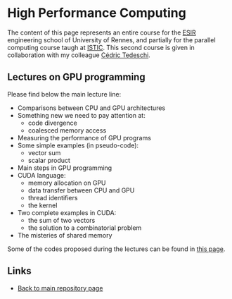 
# High Performance Computing

The content of this page represents an entire course for the 
[ESIR](https://esir.univ-rennes.fr/en/welcome-eisr-graduate-school-excellence)
engineering school of University of Rennes, and partially for the parallel 
computing course taugh at [ISTIC](https://istic.univ-rennes.fr/).
This second course is given in collaboration with my colleague
[Cédric Tedeschi](http://people.irisa.fr/Cedric.Tedeschi/index.html).

## Lectures on GPU programming

Please find below the main lecture line:

* Comparisons between CPU and GPU architectures
* Something new we need to pay attention at:
  - code divergence
  - coalesced memory access
* Measuring the performance of GPU programs
* Some simple examples (in pseudo-code):
  - vector sum
  - scalar product
* Main steps in GPU programming
* CUDA language:
  - memory allocation on GPU
  - data transfer between CPU and GPU
  - thread identifiers
  - the kernel
* Two complete examples in CUDA:
  - the sum of two vectors
  - the solution to a combinatorial problem
* The misteries of shared memory

Some of the codes proposed during the lectures can be found
in [this page](./HPC/README.md).

## Links

* [Back to main repository page](README.md)

